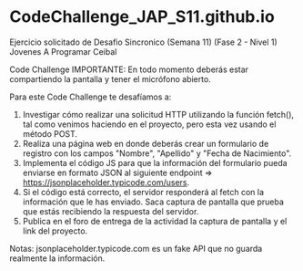# CodeChallenge_JAP_S11.github.io
Ejercicio solicitado de Desafio Sincronico (Semana 11) (Fase 2 - Nivel 1)
Jovenes A Programar Ceibal

Code Challenge
IMPORTANTE: En todo momento deberás estar compartiendo la pantalla y tener el micrófono abierto.

Para este Code Challenge te desafíamos a:
1) Investigar cómo realizar una solicitud HTTP utilizando la función fetch(), tal como venimos haciendo en el proyecto, pero esta vez usando  el método POST.
2) Realiza una página web en donde deberás crear un formulario de registro con los campos "Nombre", "Apellido" y "Fecha de Nacimiento".
3) Implementa el código JS para que la información del formulario pueda enviarse en formato JSON al siguiente endpoint => https://jsonplaceholder.typicode.com/users.
4) Si el código está correcto, el servidor responderá al fetch con la información que le has enviado. Saca captura de pantalla que prueba que estás recibiendo la respuesta del servidor.
5) Publica en el foro de entrega de la actividad la captura de pantalla y el link del proyecto.

Notas:
jsonplaceholder.typicode.com es un fake API que no guarda realmente la información.

